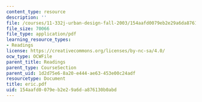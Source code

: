 ```yaml
---
content_type: resource
description: ''
file: /courses/11-332j-urban-design-fall-2003/154aafd0079eb2e29a6da876130b0abd_eric.pdf
file_size: 70066
file_type: application/pdf
learning_resource_types:
- Readings
license: https://creativecommons.org/licenses/by-nc-sa/4.0/
ocw_type: OCWFile
parent_title: Readings
parent_type: CourseSection
parent_uid: 1d2d75e6-8a20-e444-ae63-453e00c24adf
resourcetype: Document
title: eric.pdf
uid: 154aafd0-079e-b2e2-9a6d-a876130b0abd
---
```

